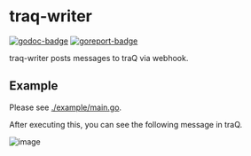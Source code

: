 # traq-writer

[![godoc-badge]][godoc-url] [![goreport-badge]][goreport-url]

traq-writer posts messages to traQ via webhook.

## Example

Please see [./example/main.go](./example/main.go).

After executing this, you can see the following message in traQ.

![image](https://user-images.githubusercontent.com/66677201/160043071-930cb25f-e52a-4055-afdd-f151eb653260.png)

[godoc-badge]: https://pkg.go.dev/badge/github.com/ras0q/traq-writer
[godoc-url]: https://pkg.go.dev/github.com/ras0q/traq-writer
[goreport-badge]: https://goreportcard.com/badge/github.com/ras0q/traq-writer
[goreport-url]: https://goreportcard.com/report/github.com/ras0q/traq-writer
